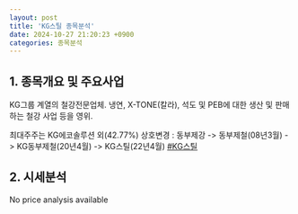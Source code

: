 ```yaml
---
layout: post
title: 'KG스틸 종목분석'
date: 2024-10-27 21:20:23 +0900
categories: 종목분석
---
```


## 1. 종목개요 및 주요사업

KG그룹 계열의 철강전문업체. 냉연, X-TONE(칼라), 석도 및 PEB에 대한 생산 및 판매하는 철강 사업 등을 영위.

최대주주는 KG에코솔루션 외(42.77%) 상호변경 : 동부제강 -> 동부제철(08년3월) -> KG동부제철(20년4월) -> KG스틸(22년4월)
[#KG스틸](#)

## 2. 시세분석

No price analysis available
